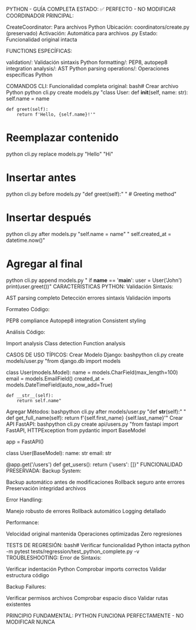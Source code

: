 PYTHON - GUÍA COMPLETA
ESTADO: ✅ PERFECTO - NO MODIFICAR
COORDINADOR PRINCIPAL:

CreateCoordinator: Para archivos Python
Ubicación: coordinators/create.py (preservado)
Activación: Automática para archivos .py
Estado: Funcionalidad original intacta

FUNCTIONS ESPECÍFICAS:

validation/: Validación sintaxis Python
formatting/: PEP8, autopep8 integration
analysis/: AST Python parsing
operations/: Operaciones específicas Python

COMANDOS CLI:
Funcionalidad completa original:
bash# Crear archivo Python
python cli.py create models.py "class User:
    def __init__(self, name: str):
        self.name = name
    
    def greet(self):
        return f'Hello, {self.name}!'"

# Reemplazar contenido
python cli.py replace models.py "Hello" "Hi"

# Insertar antes
python cli.py before models.py "def greet(self):" "    # Greeting method"

# Insertar después
python cli.py after models.py "self.name = name" "        self.created_at = datetime.now()"

# Agregar al final
python cli.py append models.py "
if __name__ == '__main__':
    user = User('John')
    print(user.greet())"
CARACTERÍSTICAS PYTHON:
Validación Sintaxis:

AST parsing completo
Detección errores sintaxis
Validación imports

Formateo Código:

PEP8 compliance
Autopep8 integration
Consistent styling

Análisis Código:

Import analysis
Class detection
Function analysis

CASOS DE USO TÍPICOS:
Crear Modelo Django:
bashpython cli.py create models/user.py "from django.db import models

class User(models.Model):
    name = models.CharField(max_length=100)
    email = models.EmailField()
    created_at = models.DateTimeField(auto_now_add=True)
    
    def __str__(self):
        return self.name"
Agregar Métodos:
bashpython cli.py after models/user.py "def __str__(self):" "    
    def get_full_name(self):
        return f'{self.first_name} {self.last_name}'"
Crear API FastAPI:
bashpython cli.py create api/users.py "from fastapi import FastAPI, HTTPException
from pydantic import BaseModel

app = FastAPI()

class User(BaseModel):
    name: str
    email: str

@app.get('/users')
def get_users():
    return {'users': []}"
FUNCIONALIDAD PRESERVADA:
Backup System:

Backup automático antes de modificaciones
Rollback seguro ante errores
Preservación integridad archivos

Error Handling:

Manejo robusto de errores
Rollback automático
Logging detallado

Performance:

Velocidad original mantenida
Operaciones optimizadas
Zero regresiones

TESTS DE REGRESIÓN:
bash# Verificar funcionalidad Python intacta
python -m pytest tests/regression/test_python_complete.py -v
TROUBLESHOOTING:
Error de Sintaxis:

Verificar indentación Python
Comprobar imports correctos
Validar estructura código

Backup Failures:

Verificar permisos archivos
Comprobar espacio disco
Validar rutas existentes

PRINCIPIO FUNDAMENTAL:
PYTHON FUNCIONA PERFECTAMENTE - NO MODIFICAR NUNCA
